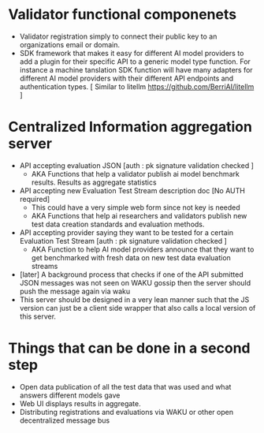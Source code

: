 # Validator functional componenets 
- Validator registration simply to connect their public key to an organizations  email or domain. 
- SDK framework that makes it easy for different AI model providers to add a plugin for their specific API to a generic model type function. For instance a machine tanslation SDK  function will have many adapters for different AI model providers with their different API endpoints and authentication types.  [ Similar to   litellm   https://github.com/BerriAI/litellm
]

# Centralized Information aggregation server 
- API accepting  evaluation JSON   [auth :  pk signature validation checked ]
    - AKA Functions that help a validator publish ai model benchmark results. Results as aggregate statistics 
- API accepting new Evaluation Test Stream description doc [No AUTH required]
    - This could have a very simple web form since not key is needed 
    - AKA Functions that help ai researchers and validators publish new test data creation standards and evaluation methods. 
- API accepting provider saying they want to be tested for a certain Evaluation Test Stream  [auth :  pk signature validation checked ]
    - AKA Function to help AI model providers announce that they want to get benchmarked with fresh data on new test data evaluation streams  
- [later] A background process that checks if one of the API submitted JSON messages was not seen on WAKU gossip then the server should push the message again via waku 
- This server should be designed in a very lean manner such that the JS version can just be a client side wrapper that also calls a local version of this server.  



# Things that can be done in a second step 
- Open data publication of all the test data that was used and what answers different models gave 
- Web UI displays results in aggregate.  
- Distributing registrations and evaluations via WAKU or other open decentralized message bus 